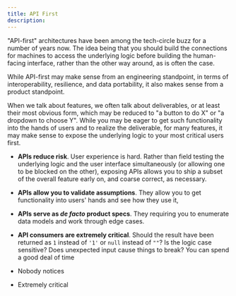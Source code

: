 ```yaml
---
title: API First
description:
---
```


"API-first" architectures have been among the tech-circle buzz for a number of years now. The idea being that you should build the connections for machines to access the underlying logic before building the human-facing interface, rather than the other way around, as is often the case.

While API-first may make sense from an engineering standpoint, in terms of interoperability, resilience, and data portability, it also makes sense from a product standpoint.

When we talk about features, we often talk about deliverables, or at least their most obvious form, which may be reduced to "a button to do X" or "a dropdown to choose Y". While you may be eager to get such functionality into the hands of users and to realize the deliverable, for many features, it may make sense to expose the underlying logic to your most critical users first.

* **APIs reduce risk**. User experience is hard. Rather than field testing the underlying logic and the user interface simultaneously (or allowing one to be blocked on the other), exposing APIs allows you to ship a subset of the overall feature early on, and coarse correct, as necessary.
* **APIs allow you to validate assumptions**. They allow you to get functionality into users' hands and see how they use it,
* **APIs serve as *de facto* product specs**. They requiring you to enumerate data models and work through edge cases.
* **API consumers are extremely critical**. Should the result have been returned as `1` instead of `'1'` or `null` instead of `""`? Is the logic case sensitive? Does unexpected input cause things to break? You can spend a good deal of time 


* Nobody notices
* Extremely critical
